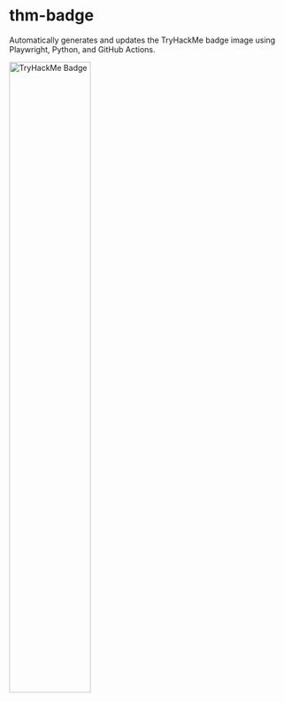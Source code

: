# thm-badge
Automatically generates and updates the TryHackMe badge image using Playwright, Python, and GitHub Actions.

<a href="https://tryhackme.com/p/sarthakkk">
  <img src="https://cybersarthak.github.io/thm-badge/tryhackme_badge.png" alt="TryHackMe Badge" style="width: 54%;">
</a>
